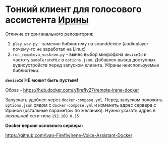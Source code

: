# Тонкий клиент для голосового ассистента [Ирины](https://github.com/janvarev/Irene-Voice-Assistant)


Отличие от оригинального репозитория:
1. `play_wav.py` - заменил библиотеку на sounddevice (audioplayer почему-то не заработал на Linux)
2. `run_remoteva_voskrem.py` -  вынес выбор микрофона `deviceId` и частоту `samplerateMic` в `options.json`. Добавлен вывод доступных аудиоустройств перед запуском клиента. Убраны неиспользуемые библиотеки.

**`deviceId` НЕ может быть пустым!**

Образ - https://hub.docker.com/r/firefly27/remote-irene-docker

Запускать удобнее через `docker-compose.yml`. Перед запуском положить `options.json` рядом с `docker-compose.yml` и изменить адрес сервера с Ириной (остальные параметры по желанию). Нужно указать адрес в *локальной* сети типа `192.168.0.15`

**Docker версия основного сервера:**

https://github.com/Ivan-Firefly/Irene-Voice-Assistant-Docker
